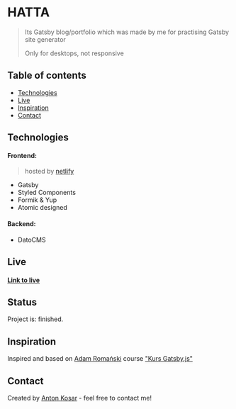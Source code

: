 # HATTA
> Its Gatsby blog/portfolio which was made by me for practising Gatsby site generator
> 
> Only for desktops, not responsive

## Table of contents
* [Technologies](#technologies)
* [Live](#live)
* [Inspiration](#inspiration)
* [Contact](#contact)

## Technologies
#### Frontend:
>hosted by [netlify](https://www.netlify.com/)
* Gatsby
* Styled Components
* Formik & Yup
* Atomic designed

#### Backend:
* DatoCMS

## Live
#### [Link to live](https://hatta-website.netlify.app/) <br/>

## Status
Project is: finished.

## Inspiration
Inspired and based on [Adam Romański](https://helloroman.pl/) course ["Kurs Gatsby.js"](https://eduweb.pl/programowanie-i-www/reactjs/gatsby-generator-react/)

## Contact
Created by [Anton Kosar](https://www.linkedin.com/in/anton-kosar-51a33617a/) - feel free to contact me!